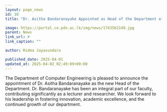 ```yaml
---
layout: page_news
id: 18
title: "Dr. Asitha Bandaranayake Appointed as Head of the Department of Computer Engineering"

image: https://portal.ce.pdn.ac.lk/img/news/1743562149.jpg
parent: News
link_url: #
link_caption: ""

author: Ridma Jayasundara

published_date: 2025-04-01
updated_at: 2025-04-02 02:49:09+00:00
---
```


<p>The Department of Computer Engineering is pleased to announce the appointment of Dr. Asitha Bandaranayake as the new Head of the Department. Dr. Bandaranayake has been an integral part of our faculty, contributing significantly as a lecturer and researcher. We look forward to his leadership in fostering innovation, academic excellence, and the continued growth of our department.</p>

<!-- Automated Update by GitHub Actions -->
